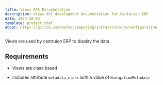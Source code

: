 ```yaml
---
title: Views API Documentation
description: Views API development Documentation for Centurion ERP
date: 2024-10-03
template: project.html
about: https://gitlab.com/nofusscomputing/infrastructure/configuration-management/centurion_erp
---
```


Views are used by centruion ERP to display the data.


## Requirements

- Views are class based

- Includes attribute `metadata_class` with a value of `NavigationMetadata`
